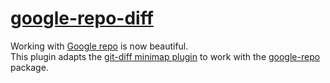 # [google-repo-diff](https://atom.io/packages/google-repo-diff)

Working with [Google repo](https://code.google.com/p/git-repo/) is now beautiful.  
This plugin adapts the [git-diff minimap plugin](https://atom.io/packages/minimap-git-diff) to work with the [google-repo](https://atom.io/packages/google-repo) package.